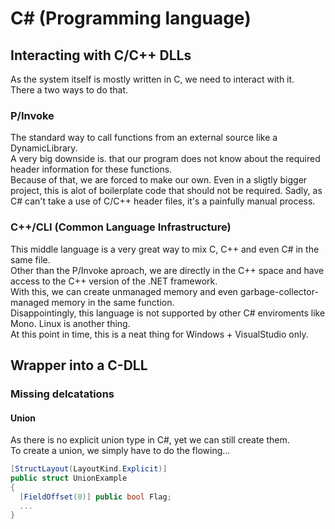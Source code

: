 # C# (Programming language)

## Interacting with C/C++ DLLs
As the system itself is mostly written in C, we need to interact with it.<br>
There a two ways to do that.

### P/Invoke
The standard way to call functions from an external source like a DynamicLibrary.<br>
A very big downside is. that our program does not know about the required header information for these functions.<br>
Because of that, we are forced to make our own. Even in a sligtly bigger project, this is alot of boilerplate code that should not be required.
Sadly, as C# can't take a use of C/C++ header files, it's a painfully manual process.

### C++/CLI (Common Language Infrastructure)
This middle language is a very great way to mix C, C++ and even C# in the same file.<br>
Other than the P/Invoke aproach, we are directly in the C++ space and have access to the C++ version of the .NET framework.<br>
With this, we can create unmanaged memory and even garbage-collector-managed memory in the same function.<br>
Disappointingly, this language is not supported by other C# enviroments like Mono. Linux is another thing.<br>
At this point in time, this is a neat thing for Windows + VisualStudio only.

## Wrapper into a C-DLL



### Missing delcatations


#### Union
As there is no explicit union type in C#, yet we can still create them.<br>
To create a union, we simply have to do the flowing...

```CS
[StructLayout(LayoutKind.Explicit)] 
public struct UnionExample
{
  [FieldOffset(0)] public bool Flag;
  ...
}
```

